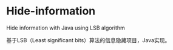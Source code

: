 # Hide-information
Hide information with Java using LSB algorithm 

基于LSB（Least significant bits）算法的信息隐藏项目，Java实现。
